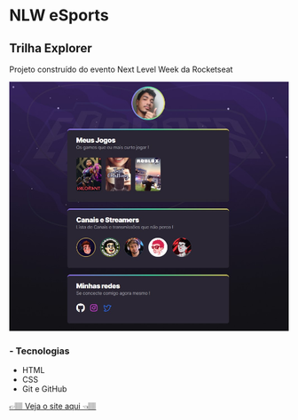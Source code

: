 <h1>NLW eSports</h1>
<h2>Trilha Explorer</h2>
<p>Projeto construído do evento Next Level Week da Rocketseat</p>
<img src="https://github.com/carlos09v/NLWeSports/blob/main/Trilha_Explorer/preview.jpg" width='600'>

<h3>- Tecnologias</h3>
<ul>
<li>HTML</li>
<li>CSS</li>
<li>Git e GitHub</li>
</ul>

<a href="https://carlos09v.github.io/NLWeSports/Trilha_Explorer" target="_blank">👉🏽 Veja o site aqui 👈🏽</a>

